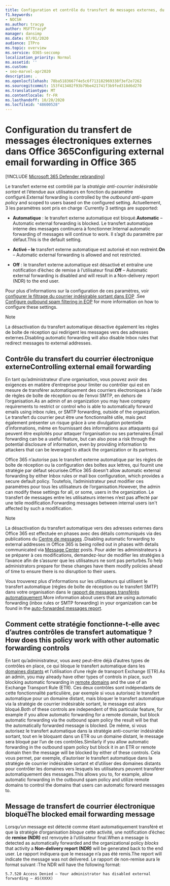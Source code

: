 ```yaml
---
title: Configuration et contrôle du transfert de messages externes, du transfert automatique, de l’accès 5.7.520 refusé, de la désactivation du transfert externe, votre administrateur a désactivé le transfert externe, stratégie anti-courrier indésirable sortant
f1.keywords:
- NOCSH
ms.author: tracyp
author: MSFTTracyP
manager: dansimp
ms.date: 07/01/2020
audience: ITPro
ms.topic: overview
ms.service: O365-seccomp
localization_priority: Normal
ms.assetid: ''
ms.custom:
- seo-marvel-apr2020
description: .
ms.openlocfilehash: 78ba5183667f4e5c6f713182969338f3ef2e7262
ms.sourcegitcommit: 153f413402f93b79be421741f3b9fed318d6d270
ms.translationtype: MT
ms.contentlocale: fr-FR
ms.lasthandoff: 10/20/2020
ms.locfileid: "48600528"
---
```

# <a name="configuring-external-email-forwarding-in-office-365"></a><span data-ttu-id="5ca57-103">Configuration du transfert de messages électroniques externes dans Office 365</span><span class="sxs-lookup"><span data-stu-id="5ca57-103">Configuring external email forwarding in Office 365</span></span>

[!INCLUDE [Microsoft 365 Defender rebranding](../includes/microsoft-defender-for-office.md)]


<span data-ttu-id="5ca57-104">Le transfert externe est contrôlé par la *stratégie anti-courrier indésirable sortant* et l’étendue aux utilisateurs en fonction du paramètre configuré.</span><span class="sxs-lookup"><span data-stu-id="5ca57-104">External forwarding is controlled by the *outbound anti-spam policy* and scoped to users based on the configured setting.</span></span> <span data-ttu-id="5ca57-105">Actuellement, 3 les paramètres sont pris en charge :</span><span class="sxs-lookup"><span data-stu-id="5ca57-105">Currently 3 settings are supported:</span></span>

- <span data-ttu-id="5ca57-106">**Automatique** : le transfert externe automatique est bloqué.</span><span class="sxs-lookup"><span data-stu-id="5ca57-106">**Automatic** – Automatic external forwarding is blocked.</span></span> <span data-ttu-id="5ca57-107">Le transfert automatique interne des messages continuera à fonctionner.</span><span class="sxs-lookup"><span data-stu-id="5ca57-107">Internal automatic forwarding of messages will continue to work.</span></span> <span data-ttu-id="5ca57-108">Il s’agit du paramètre par défaut.</span><span class="sxs-lookup"><span data-stu-id="5ca57-108">This is the default setting.</span></span>

- <span data-ttu-id="5ca57-109">**Activé – le** transfert externe automatique est autorisé et non restreint.</span><span class="sxs-lookup"><span data-stu-id="5ca57-109">**On** – Automatic external forwarding is allowed and not restricted.</span></span>

- <span data-ttu-id="5ca57-110">**Off** : le transfert externe automatique est désactivé et entraîne une notification d’échec de remise à l’utilisateur final.</span><span class="sxs-lookup"><span data-stu-id="5ca57-110">**Off** – Automatic external forwarding is disabled and will result in a Non-delivery report (NDR) to the end user.</span></span>

<span data-ttu-id="5ca57-111">Pour plus d’informations sur la configuration de ces paramètres, voir [configurer le filtrage du courrier indésirable sortant dans EOP](https://docs.microsoft.com/microsoft-365/security/office-365-security/configure-the-outbound-spam-policy?view=o365-worldwide&preserve-view=true) .</span><span class="sxs-lookup"><span data-stu-id="5ca57-111">See [Configure outbound spam filtering in EOP](https://docs.microsoft.com/microsoft-365/security/office-365-security/configure-the-outbound-spam-policy?view=o365-worldwide&preserve-view=true) for more information on how to configure these settings.</span></span>

> [!NOTE]
> <span data-ttu-id="5ca57-112">La désactivation du transfert automatique désactive également les règles de boîte de réception qui redirigent les messages vers des adresses externes.</span><span class="sxs-lookup"><span data-stu-id="5ca57-112">Disabling automatic forwarding will also disable Inbox rules that redirect messages to external addresses.</span></span>

## <a name="controlling-external-email-forwarding"></a><span data-ttu-id="5ca57-113">Contrôle du transfert du courrier électronique externe</span><span class="sxs-lookup"><span data-stu-id="5ca57-113">Controlling external email forwarding</span></span>

<span data-ttu-id="5ca57-114">En tant qu’administrateur d’une organisation, vous pouvez avoir des exigences en matière d’entreprise pour limiter ou contrôler qui est en mesure de transférer automatiquement des courriers électroniques à l’aide de règles de boîte de réception ou de l’envoi SMTP, en dehors de l’organisation.</span><span class="sxs-lookup"><span data-stu-id="5ca57-114">As an admin of an organization you may have company requirements to restrict or control who is able to automatically forward emails using inbox rules, or SMTP forwarding, outside of the organization.</span></span> <span data-ttu-id="5ca57-115">Le transfert du courrier peut être une fonctionnalité utile, mais peut également présenter un risque grâce à une divulgation potentielle d’informations, même en fournissant des informations aux attaquants qui peuvent être exploités pour attaquer l’organisation ou ses partenaires.</span><span class="sxs-lookup"><span data-stu-id="5ca57-115">Email forwarding can be a useful feature, but can also pose a risk through the potential disclosure of information, even by providing information to attackers that can be leveraged to attack the organization or its partners.</span></span>

<span data-ttu-id="5ca57-116">Office 365 n’autorise pas le transfert externe automatique par les règles de boîte de réception ou la configuration des boîtes aux lettres, qui fournit une stratégie par défaut sécurisée.</span><span class="sxs-lookup"><span data-stu-id="5ca57-116">Office 365 doesn't allow automatic external forwarding by either Inbox rules or mail box configuration, which provides a secure default policy.</span></span> <span data-ttu-id="5ca57-117">Toutefois, l’administrateur peut modifier ces paramètres pour tous les utilisateurs de l’organisation.</span><span class="sxs-lookup"><span data-stu-id="5ca57-117">However, the admin can modify these settings for all, or some, users in the organization.</span></span> <span data-ttu-id="5ca57-118">Le transfert de messages entre les utilisateurs internes n’est pas affecté par une telle modification.</span><span class="sxs-lookup"><span data-stu-id="5ca57-118">Forwarding messages between internal users isn't affected by such a modification.</span></span>

> [!NOTE]
> <span data-ttu-id="5ca57-119">La désactivation du transfert automatique vers des adresses externes dans Office 365 est effectuée en phases avec des détails communiqués via des publications du [Centre de messages](https://admin.microsoft.com/Adminportal/Home?source=applauncher&ref=/MessageCenter) .</span><span class="sxs-lookup"><span data-stu-id="5ca57-119">Disabling automatic forwarding to external addresses in Office 365 is being rolled out in phases with details communicated via [Message Center](https://admin.microsoft.com/Adminportal/Home?source=applauncher&ref=/MessageCenter) posts.</span></span> <span data-ttu-id="5ca57-120">Pour aider les administrateurs à se préparer à ces modifications, demandez-leur de modifier les stratégies à l’avance afin de s’assurer que les utilisateurs ne sont pas perturbés.</span><span class="sxs-lookup"><span data-stu-id="5ca57-120">To help administrators prepare for these changes have them modify policies ahead of time to ensure there is no disruption to their users.</span></span>

<span data-ttu-id="5ca57-121">Vous trouverez plus d’informations sur les utilisateurs qui utilisent le transfert automatique (règles de boîte de réception ou le transfert SMTP) dans votre organisation dans le [rapport de messages transférés automatiquement](https://docs.microsoft.com/microsoft-365/security/office-365-security/mfi-auto-forwarded-messages-report?view=o365-worldwide&preserve-view=true).</span><span class="sxs-lookup"><span data-stu-id="5ca57-121">More information about users that are using automatic forwarding (inbox rules or SMTP forwarding) in your organization can be found in the [auto-forwarded messages report](https://docs.microsoft.com/microsoft-365/security/office-365-security/mfi-auto-forwarded-messages-report?view=o365-worldwide&preserve-view=true).</span></span>

## <a name="how-does-this-policy-work-with-other-automatic-forwarding-controls"></a><span data-ttu-id="5ca57-122">Comment cette stratégie fonctionne-t-elle avec d’autres contrôles de transfert automatique ?</span><span class="sxs-lookup"><span data-stu-id="5ca57-122">How does this policy work with other automatic forwarding controls</span></span>

<span data-ttu-id="5ca57-123">En tant qu’administrateur, vous avez peut-être déjà d’autres types de contrôles en place, ce qui bloque le transfert automatique dans les [domaines distants](https://docs.microsoft.com/exchange/mail-flow-best-practices/remote-domains/remote-domains) et l’utilisation d’une règle de transport Exchange (ETR).</span><span class="sxs-lookup"><span data-stu-id="5ca57-123">As an admin, you may already have other types of controls in place, such blocking automatic forwarding in [remote domains](https://docs.microsoft.com/exchange/mail-flow-best-practices/remote-domains/remote-domains) and the use of an Exchange Transport Rule (ETR).</span></span> <span data-ttu-id="5ca57-124">Ces deux contrôles sont indépendants de cette fonctionnalité particulière, par exemple si vous autorisez le transfert automatique pour un domaine distant, mais bloquer le transfert automatique via la stratégie de courrier indésirable sortant, le message est alors bloqué.</span><span class="sxs-lookup"><span data-stu-id="5ca57-124">Both of these controls are independent of this particular feature, for example if you allow automatic forwarding for a remote domain, but block automatic forwarding via the outbound spam policy the result will be that the automatically forwarded message is blocked.</span></span> <span data-ttu-id="5ca57-125">De même, si vous autorisez le transfert automatique dans la stratégie anti-courrier indésirable sortant, tout en le bloquant dans un ETR ou un domaine distant, le message sera bloqué par l’un de ces contrôles.</span><span class="sxs-lookup"><span data-stu-id="5ca57-125">Similarly if you allow automatic forwarding in the outbound spam policy but block it in an ETR or remote domain then the message will be blocked by either of these controls.</span></span> <span data-ttu-id="5ca57-126">Cela vous permet, par exemple, d’autoriser le transfert automatique dans la stratégie de courrier indésirable sortant et d’utiliser des domaines distants pour contrôler les domaines vers lesquels les utilisateurs peuvent transférer automatiquement des messages.</span><span class="sxs-lookup"><span data-stu-id="5ca57-126">This allows you to, for example, allow automatic forwarding in the outbound spam policy and utilize remote domains to control the domains that users can automatic forward messages to.</span></span>


## <a name="the-blocked-email-forwarding-message"></a><span data-ttu-id="5ca57-127">Message de transfert de courrier électronique bloqué</span><span class="sxs-lookup"><span data-stu-id="5ca57-127">The blocked email forwarding message</span></span>

<span data-ttu-id="5ca57-128">Lorsqu’un message est détecté comme étant automatiquement transféré et que la stratégie d’organisation *bloque* cette activité, une notification d’échec de **remise (NDR)** est renvoyée à l’utilisateur final.</span><span class="sxs-lookup"><span data-stu-id="5ca57-128">When a message is detected as automatically forwarded and the organizational policy *blocks* that activity a **Non-delivery report (NDR)** will be generated back to the end user.</span></span> <span data-ttu-id="5ca57-129">Le rapport indiquera que le message n’a pas été remis.</span><span class="sxs-lookup"><span data-stu-id="5ca57-129">The report will indicate the message was not delivered.</span></span> <span data-ttu-id="5ca57-130">Le rapport de non-remise aura le format suivant :</span><span class="sxs-lookup"><span data-stu-id="5ca57-130">The NDR will have the following format:</span></span> 

`5.7.520 Access Denied – Your administrator has disabled external forwarding – AS(XXXX)`
